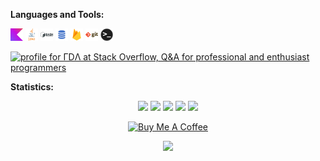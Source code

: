 **Languages and Tools:**  

<code><img height="20" src="https://raw.githubusercontent.com/github/explore/80688e429a7d4ef2fca1e82350fe8e3517d3494d/topics/kotlin/kotlin.png"></code>
<code><img height="20" src="https://raw.githubusercontent.com/github/explore/80688e429a7d4ef2fca1e82350fe8e3517d3494d/topics/java/java.png"></code>
<code><img height="20" src="https://raw.githubusercontent.com/github/explore/80688e429a7d4ef2fca1e82350fe8e3517d3494d/topics/bash/bash.png"></code>
<code><img height="20" src="https://raw.githubusercontent.com/github/explore/80688e429a7d4ef2fca1e82350fe8e3517d3494d/topics/sql/sql.png"></code>
<code><img height="20" src="https://raw.githubusercontent.com/github/explore/80688e429a7d4ef2fca1e82350fe8e3517d3494d/topics/firebase/firebase.png"></code>
<code><img height="20" src="https://raw.githubusercontent.com/github/explore/80688e429a7d4ef2fca1e82350fe8e3517d3494d/topics/git/git.png"></code>
<code><img height="20" src="https://raw.githubusercontent.com/github/explore/80688e429a7d4ef2fca1e82350fe8e3517d3494d/topics/terminal/terminal.png"></code>

<a href="https://stackoverflow.com/users/5595926/%ce%93d%ce%9b"><img src="https://stackoverflow.com/users/flair/5595926.png" width="208" height="58" alt="profile for ΓDΛ at Stack Overflow, Q&amp;A for professional and enthusiast programmers" title="profile for ΓDΛ at Stack Overflow, Q&amp;A for professional and enthusiast programmers"></a>

**Statistics:**
  <div align="center">
    
 [![](https://raw.githubusercontent.com/ardakazanci/ardakazanci-profile/master/profile-summary-card-output/default/0-profile-details.svg)](https://github.com/vn7n24fzkq/github-profile-summary-cards&theme=monokai)
[![](https://raw.githubusercontent.com/ardakazanci/ardakazanci-profile/master/profile-summary-card-output/default/1-repos-per-language.svg)](https://github.com/vn7n24fzkq/github-profile-summary-cards&theme=monokai) [![](https://raw.githubusercontent.com/ardakazanci/ardakazanci-profile/master/profile-summary-card-output/default/2-most-commit-language.svg)](https://github.com/vn7n24fzkq/github-profile-summary-cards&theme=monokai)
[![](https://raw.githubusercontent.com/ardakazanci/ardakazanci-profile/master/profile-summary-card-output/default/3-stats.svg)](https://github.com/vn7n24fzkq/github-profile-summary-cards&theme=monokai) [![](https://raw.githubusercontent.com/ardakazanci/ardakazanci-profile/master/profile-summary-card-output/default/4-productive-time.svg)](https://github.com/vn7n24fzkq/github-profile-summary-cards&theme=monokai)
<p align="center">

<a href="https://www.buymeacoffee.com/ardakazanci" target="_blank"><img src="https://cdn.buymeacoffee.com/buttons/v2/default-red.png" alt="Buy Me A Coffee" width="150" ></a>
  
  ![](https://komarev.com/ghpvc/?username=ardakazanci&style=for-the-badge)
    
  </div>
</p>
</p>

